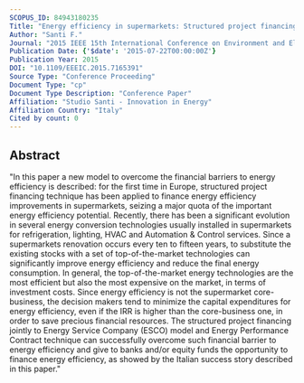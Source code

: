 ```yaml
---
SCOPUS_ID: 84943180235
Title: "Energy efficiency in supermarkets: Structured project financing for ESCOs"
Author: "Santi F."
Journal: "2015 IEEE 15th International Conference on Environment and Electrical Engineering, EEEIC 2015 - Conference Proceedings"
Publication Date: {'$date': '2015-07-22T00:00:00Z'}
Publication Year: 2015
DOI: "10.1109/EEEIC.2015.7165391"
Source Type: "Conference Proceeding"
Document Type: "cp"
Document Type Description: "Conference Paper"
Affiliation: "Studio Santi - Innovation in Energy"
Affiliation Country: "Italy"
Cited by count: 0
---
```


## Abstract
"In this paper a new model to overcome the financial barriers to energy efficiency is described: for the first time in Europe, structured project financing technique has been applied to finance energy efficiency improvements in supermarkets, seizing a major quota of the important energy efficiency potential. Recently, there has been a significant evolution in several energy conversion technologies usually installed in supermarkets for refrigeration, lighting, HVAC and Automation & Control services. Since a supermarkets renovation occurs every ten to fifteen years, to substitute the existing stocks with a set of top-of-the-market technologies can significantly improve energy efficiency and reduce the final energy consumption. In general, the top-of-the-market energy technologies are the most efficient but also the most expensive on the market, in terms of investment costs. Since energy efficiency is not the supermarket core-business, the decision makers tend to minimize the capital expenditures for energy efficiency, even if the IRR is higher than the core-business one, in order to save precious financial resources. The structured project financing jointly to Energy Service Company (ESCO) model and Energy Performance Contract technique can successfully overcome such financial barrier to energy efficiency and give to banks and/or equity funds the opportunity to finance energy efficiency, as showed by the Italian success story described in this paper."
